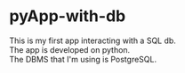 # pyApp-with-db
This is my first app interacting with a SQL db.<BR>The app is developed on python.<BR>The DBMS that I'm using is PostgreSQL.
